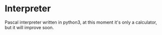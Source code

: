 # Interpreter
Pascal interpreter written in python3, at this moment it's only a calculator, but it will improve soon. 
